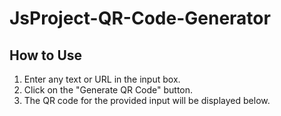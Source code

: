 # JsProject-QR-Code-Generator

## How to Use
1. Enter any text or URL in the input box.
2. Click on the "Generate QR Code" button.
3. The QR code for the provided input will be displayed below.
